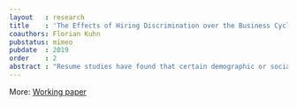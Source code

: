 ```yaml
---
layout   : research
title    : 'The Effects of Hiring Discrimination over the Business Cycle.'
coauthors: Florian Kuhn
pubstatus: mimeo
pubdate  : 2019
order    : 2
abstract : "Resume studies have found that certain demographic or social groups have lower callback rates for job interviews than others. We show theoretically that such a form of hiring discrimination implies a higher volatility of labor market outcomes for the discriminated group in the context of a standard search-and-matching model with an urn-ball matching function. In line with this prediction, CPS data shows that blacks in the US have higher unemployment volatility over the business cycle compared to whites when controlling for many observables visible to employers. We do not find the same effect for women when compared to men, consistent with the fact that resume studies generally find hiring discrimination for women to be at least an order of magnitude smaller than for blacks. Quantitatively, our theoretic setup allows us to directly use the point estimates from resume studies as parameter inputs for the differential in hiring rates in our model. Doing so, and calibrating to the US labor market, we find that the model can explain 70% of the extra business cycle volatility in the black unemployment rate."
---
```


More: [Working paper](http://www.floriankuhn.com/docs/BC_effects_of_discrimination.pdf)
